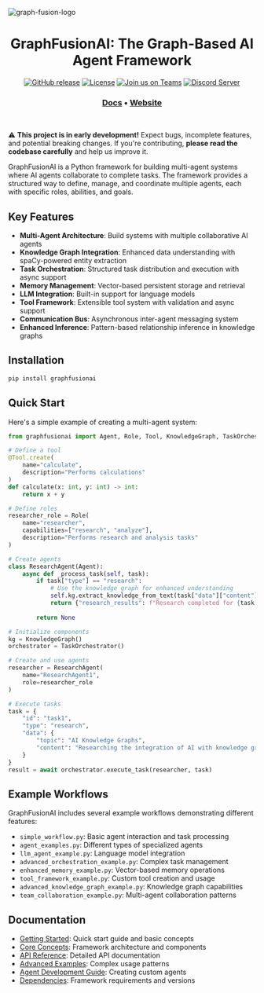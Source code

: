 ![graph-fusion-logo](https://github.com/user-attachments/assets/de5a4a09-a7e4-4b21-b3ec-01d5a3097ecd)

</p>
<h1 align="center" weight='300'>GraphFusionAI: The Graph-Based AI Agent Framework</h1>
<div align="center">

  [![GitHub release](https://img.shields.io/badge/Github-Release-blue)](https://github.com/GraphFusion/GraphFusion-NMN/releases)
  [![License](https://img.shields.io/badge/License-MIT-blue.svg)](https://github.com/GraphFusion/graphfusionAI/blob/main/LICENSE)
  [![Join us on Teams](https://img.shields.io/badge/Join-Teams-blue)](https://teams.microsoft.com/)
  [![Discord Server](https://img.shields.io/badge/Discord-Server-blue)](https://discord.gg/zK94WvRjZT)

</div>
<h3 align="center">
   <a href="https://github.com/GraphFusion/graphfusionAI/tree/main/docs"><b>Docs</b></a> &bull;
   <a href="https://graphfusion.github.io/graphfusion.io/"><b>Website</b></a>
</h3>
<br />

⚠️ **This project is in early development!** Expect bugs, incomplete features, and potential breaking changes. If you're contributing, **please read the codebase carefully** and help us improve it.

GraphFusionAI is a Python framework for building multi-agent systems where AI agents collaborate to complete tasks. The framework provides a structured way to define, manage, and coordinate multiple agents, each with specific roles, abilities, and goals.

## Key Features

- **Multi-Agent Architecture**: Build systems with multiple collaborative AI agents
- **Knowledge Graph Integration**: Enhanced data understanding with spaCy-powered entity extraction
- **Task Orchestration**: Structured task distribution and execution with async support
- **Memory Management**: Vector-based persistent storage and retrieval
- **LLM Integration**: Built-in support for language models
- **Tool Framework**: Extensible tool system with validation and async support
- **Communication Bus**: Asynchronous inter-agent messaging system
- **Enhanced Inference**: Pattern-based relationship inference in knowledge graphs

## Installation

```bash
pip install graphfusionai
```

## Quick Start

Here's a simple example of creating a multi-agent system:

```python
from graphfusionai import Agent, Role, Tool, KnowledgeGraph, TaskOrchestrator

# Define a tool
@Tool.create(
    name="calculate",
    description="Performs calculations"
)
def calculate(x: int, y: int) -> int:
    return x + y

# Define roles
researcher_role = Role(
    name="researcher",
    capabilities=["research", "analyze"],
    description="Performs research and analysis tasks"
)

# Create agents
class ResearchAgent(Agent):
    async def _process_task(self, task):
        if task["type"] == "research":
            # Use the knowledge graph for enhanced understanding
            self.kg.extract_knowledge_from_text(task["data"]["content"])
            return {"research_results": f"Research completed for {task['data']['topic']}"}
        
        return None

# Initialize components
kg = KnowledgeGraph()
orchestrator = TaskOrchestrator()

# Create and use agents
researcher = ResearchAgent(
    name="ResearchAgent1",
    role=researcher_role
)

# Execute tasks
task = {
    "id": "task1",
    "type": "research",
    "data": {
        "topic": "AI Knowledge Graphs",
        "content": "Researching the integration of AI with knowledge graphs."
    }
}
result = await orchestrator.execute_task(researcher, task)
```

## Example Workflows

GraphFusionAI includes several example workflows demonstrating different features:

- `simple_workflow.py`: Basic agent interaction and task processing
- `agent_examples.py`: Different types of specialized agents
- `llm_agent_example.py`: Language model integration
- `advanced_orchestration_example.py`: Complex task management
- `enhanced_memory_example.py`: Vector-based memory operations
- `tool_framework_example.py`: Custom tool creation and usage
- `advanced_knowledge_graph_example.py`: Knowledge graph capabilities
- `team_collaboration_example.py`: Multi-agent collaboration patterns

## Documentation

- [Getting Started](https://github.com/GraphFusion/graphfusionAI/blob/main/docs/getting_started.md): Quick start guide and basic concepts
- [Core Concepts](https://github.com/GraphFusion/graphfusionAI/blob/main/docs/core_concepts.md): Framework architecture and components
- [API Reference](https://github.com/GraphFusion/graphfusionAI/blob/main/docs/api_reference.md): Detailed API documentation
- [Advanced Examples](advanced_examples.md): Complex usage patterns
- [Agent Development Guide](agent_development_guide.md): Creating custom agents
- [Dependencies](dependencies.md): Framework requirements and versions

